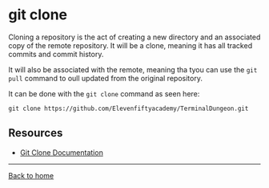 # git clone

Cloning a repository is the act of creating a new directory and an associated copy of the remote repository. It will be a clone, meaning it has all tracked commits and commit history. 

It will also be associated with the remote, meaning tha tyou can use the `git pull` command to oull updated from the original repository. 

It can be done with the `git clone` command as seen here:

```
git clone https://github.com/Elevenfiftyacademy/TerminalDungeon.git
```

## Resources 

- [Git Clone Documentation](https://git-scm.com/docs/git-clone)

---

[Back to home](../README.md)
